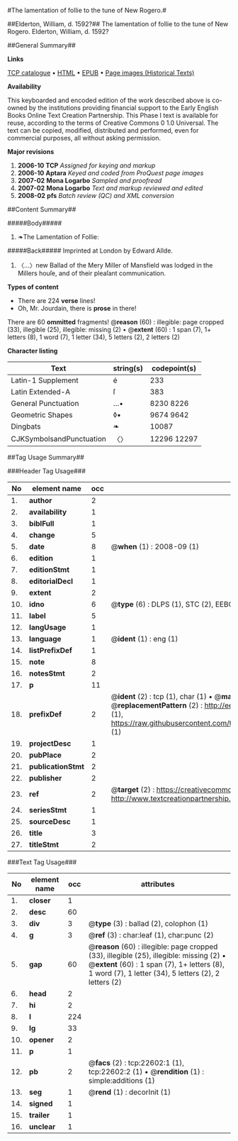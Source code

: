 #The lamentation of follie to the tune of New Rogero.#

##Elderton, William, d. 1592?##
The lamentation of follie to the tune of New Rogero.
Elderton, William, d. 1592?

##General Summary##

**Links**

[TCP catalogue](http://www.ota.ox.ac.uk/tcp/)  • 
[HTML](http://tei.it.ox.ac.uk/tcp/Texts-HTML/free/A21/A21207.html)  • 
[EPUB](http://tei.it.ox.ac.uk/tcp/Texts-EPUB/free/A21/A21207.epub) • 
[Page images (Historical Texts)](https://data.historicaltexts.jisc.ac.uk/view?pubId=eebo-99856953e&pageId=eebo-99856953e-22602-1)

**Availability**

This keyboarded and encoded edition of the
	       work described above is co-owned by the institutions
	       providing financial support to the Early English Books
	       Online Text Creation Partnership. This Phase I text is
	       available for reuse, according to the terms of Creative
	       Commons 0 1.0 Universal. The text can be copied,
	       modified, distributed and performed, even for
	       commercial purposes, all without asking permission.

**Major revisions**

1. __2006-10__ __TCP__ *Assigned for keying and markup*
1. __2006-10__ __Aptara__ *Keyed and coded from ProQuest page images*
1. __2007-02__ __Mona Logarbo__ *Sampled and proofread*
1. __2007-02__ __Mona Logarbo__ *Text and markup reviewed and edited*
1. __2008-02__ __pfs__ *Batch review (QC) and XML conversion*

##Content Summary##

#####Body#####

1. ❧The Lamentation of Follie:

#####Back#####
Imprinted at London by Edward Allde.
1. 〈…〉new Ballad of the Mery Miller of Mansfield was lodged in the Millers houſe, and of their pleaſant communication.

**Types of content**

  * There are 224 **verse** lines!
  * Oh, Mr. Jourdain, there is **prose** in there!

There are 60 **ommitted** fragments! 
 @__reason__ (60) : illegible: page cropped (33), illegible (25), illegible: missing (2)  •  @__extent__ (60) : 1 span (7), 1+ letters (8), 1 word (7), 1 letter (34), 5 letters (2), 2 letters (2)

**Character listing**


|Text|string(s)|codepoint(s)|
|---|---|---|
|Latin-1 Supplement|é|233|
|Latin Extended-A|ſ|383|
|General Punctuation|…•|8230 8226|
|Geometric Shapes|◊▪|9674 9642|
|Dingbats|❧|10087|
|CJKSymbolsandPunctuation|〈〉|12296 12297|

##Tag Usage Summary##

###Header Tag Usage###

|No|element name|occ|attributes|
|---|---|---|---|
|1.|__author__|2||
|2.|__availability__|1||
|3.|__biblFull__|1||
|4.|__change__|5||
|5.|__date__|8| @__when__ (1) : 2008-09 (1)|
|6.|__edition__|1||
|7.|__editionStmt__|1||
|8.|__editorialDecl__|1||
|9.|__extent__|2||
|10.|__idno__|6| @__type__ (6) : DLPS (1), STC (2), EEBO-CITATION (1), PROQUEST (1), VID (1)|
|11.|__label__|5||
|12.|__langUsage__|1||
|13.|__language__|1| @__ident__ (1) : eng (1)|
|14.|__listPrefixDef__|1||
|15.|__note__|8||
|16.|__notesStmt__|2||
|17.|__p__|11||
|18.|__prefixDef__|2| @__ident__ (2) : tcp (1), char (1)  •  @__matchPattern__ (2) : ([0-9\-]+):([0-9IVX]+) (1), (.+) (1)  •  @__replacementPattern__ (2) : http://eebo.chadwyck.com/downloadtiff?vid=$1&page=$2 (1), https://raw.githubusercontent.com/textcreationpartnership/Texts/master/tcpchars.xml#$1 (1)|
|19.|__projectDesc__|1||
|20.|__pubPlace__|2||
|21.|__publicationStmt__|2||
|22.|__publisher__|2||
|23.|__ref__|2| @__target__ (2) : https://creativecommons.org/publicdomain/zero/1.0/ (1), http://www.textcreationpartnership.org/docs/. (1)|
|24.|__seriesStmt__|1||
|25.|__sourceDesc__|1||
|26.|__title__|3||
|27.|__titleStmt__|2||


###Text Tag Usage###

|No|element name|occ|attributes|
|---|---|---|---|
|1.|__closer__|1||
|2.|__desc__|60||
|3.|__div__|3| @__type__ (3) : ballad (2), colophon (1)|
|4.|__g__|3| @__ref__ (3) : char:leaf (1), char:punc (2)|
|5.|__gap__|60| @__reason__ (60) : illegible: page cropped (33), illegible (25), illegible: missing (2)  •  @__extent__ (60) : 1 span (7), 1+ letters (8), 1 word (7), 1 letter (34), 5 letters (2), 2 letters (2)|
|6.|__head__|2||
|7.|__hi__|2||
|8.|__l__|224||
|9.|__lg__|33||
|10.|__opener__|2||
|11.|__p__|1||
|12.|__pb__|2| @__facs__ (2) : tcp:22602:1 (1), tcp:22602:2 (1)  •  @__rendition__ (1) : simple:additions (1)|
|13.|__seg__|1| @__rend__ (1) : decorInit (1)|
|14.|__signed__|1||
|15.|__trailer__|1||
|16.|__unclear__|1||
